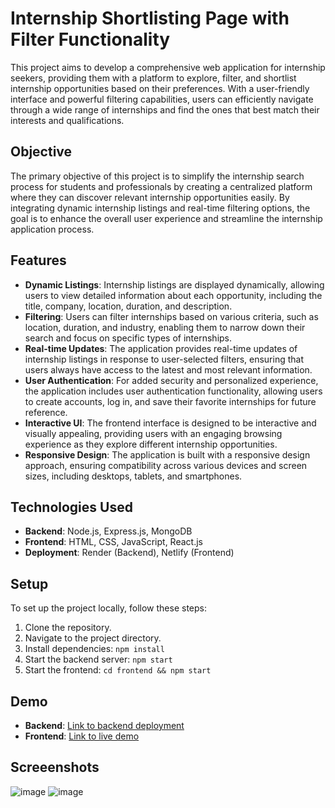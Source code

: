 # Internship Shortlisting Page with Filter Functionality

This project aims to develop a comprehensive web application for internship seekers, providing them with a platform to explore, filter, and shortlist internship opportunities based on their preferences. With a user-friendly interface and powerful filtering capabilities, users can efficiently navigate through a wide range of internships and find the ones that best match their interests and qualifications.

## Objective
The primary objective of this project is to simplify the internship search process for students and professionals by creating a centralized platform where they can discover relevant internship opportunities easily. By integrating dynamic internship listings and real-time filtering options, the goal is to enhance the overall user experience and streamline the internship application process.

## Features
- **Dynamic Listings**: Internship listings are displayed dynamically, allowing users to view detailed information about each opportunity, including the title, company, location, duration, and description.
- **Filtering**: Users can filter internships based on various criteria, such as location, duration, and industry, enabling them to narrow down their search and focus on specific types of internships.
- **Real-time Updates**: The application provides real-time updates of internship listings in response to user-selected filters, ensuring that users always have access to the latest and most relevant information.
- **User Authentication**: For added security and personalized experience, the application includes user authentication functionality, allowing users to create accounts, log in, and save their favorite internships for future reference.
- **Interactive UI**: The frontend interface is designed to be interactive and visually appealing, providing users with an engaging browsing experience as they explore different internship opportunities.
- **Responsive Design**: The application is built with a responsive design approach, ensuring compatibility across various devices and screen sizes, including desktops, tablets, and smartphones.

## Technologies Used
- **Backend**: Node.js, Express.js, MongoDB
- **Frontend**: HTML, CSS, JavaScript, React.js
- **Deployment**: Render (Backend), Netlify (Frontend)

## Setup
To set up the project locally, follow these steps:
1. Clone the repository.
2. Navigate to the project directory.
3. Install dependencies: `npm install`
4. Start the backend server: `npm start`
5. Start the frontend: `cd frontend && npm start`



## Demo
- **Backend**: [Link to backend deployment]( https://internbrand-ekq2.onrender.com/api/getPosts)
- **Frontend**: [Link to live demo](https://internbrand.netlify.app/)

## Screeenshots

![image](https://github.com/mananbansal2002/InternBrand/assets/71920970/7497ce8a-d33c-4ce2-b220-b4186f964583)
![image](https://github.com/mananbansal2002/InternBrand/assets/71920970/44234d4d-dc23-48c5-ae6c-aaf1670b7566)
